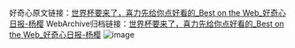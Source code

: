 好奇心原文链接：[世界杯要来了，喜力先给你点好看的_Best on the Web_好奇心日报-杨樱](https://www.qdaily.com/articles/29.html)
WebArchive归档链接：[世界杯要来了，喜力先给你点好看的_Best on the Web_好奇心日报-杨樱](http://web.archive.org/web/20181022212341/http://www.qdaily.com:80/articles/29.html)
![image](http://ww3.sinaimg.cn/large/007d5XDply1g3v2sun6x5j30u01vpds2)